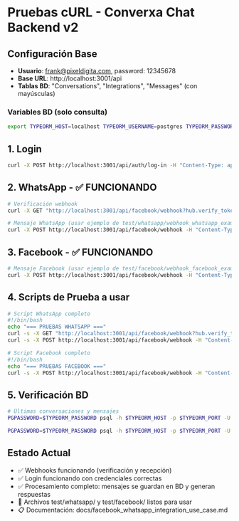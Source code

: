 # Pruebas cURL - Converxa Chat Backend v2

## Configuración Base
- **Usuario**: frank@pixeldigita.com, password: 12345678
- **Base URL**: http://localhost:3001/api
- **Tablas BD**: "Conversations", "Integrations", "Messages" (con mayúsculas)

### Variables BD (solo consulta)
```bash
export TYPEORM_HOST=localhost TYPEORM_USERNAME=postgres TYPEORM_PASSWORD=Admin TYPEORM_DATABASE=converxa_chat_v2 TYPEORM_PORT=5432
```

## 1. Login
```bash
curl -X POST http://localhost:3001/api/auth/log-in -H "Content-Type: application/json" -d '{"email": "frank@pixeldigita.com", "password": "12345678"}'
```

## 2. WhatsApp - ✅ FUNCIONANDO
```bash
# Verificación webhook
curl -X GET "http://localhost:3001/api/facebook/webhook?hub.verify_token=1a9b4a6b3b4c3d4e5f6g7h8i9j0k1l2m3n4o5p6q7r8s9t0u1v2w3x4y5z6&hub.challenge=test&hub.mode=subscribe"

# Mensaje WhatsApp (usar ejemplo de test/whatsapp/webhook_whatsapp_example.json)
curl -X POST http://localhost:3001/api/facebook/webhook -H "Content-Type: application/json" -d @test/whatsapp/webhook_whatsapp_example.json
```

## 3. Facebook - ✅ FUNCIONANDO
```bash
# Mensaje Facebook (usar ejemplo de test/facebook/webhook_facebook_example.json)
curl -X POST http://localhost:3001/api/facebook/webhook -H "Content-Type: application/json" -d @test/facebook/webhook_facebook_example.json
```

## 4. Scripts de Prueba a usar
```bash
# Script WhatsApp completo
#!/bin/bash
echo "=== PRUEBAS WHATSAPP ==="
curl -s -X GET "http://localhost:3001/api/facebook/webhook?hub.verify_token=1a9b4a6b3b4c3d4e5f6g7h8i9j0k1l2m3n4o5p6q7r8s9t0u1v2w3x4y5z6&hub.challenge=test&hub.mode=subscribe" && echo " ✓"
curl -s -X POST http://localhost:3001/api/facebook/webhook -H "Content-Type: application/json" -d @test/whatsapp/webhook_whatsapp_example.json && echo " ✓"

# Script Facebook completo
#!/bin/bash
echo "=== PRUEBAS FACEBOOK ==="
curl -s -X POST http://localhost:3001/api/facebook/webhook -H "Content-Type: application/json" -d @test/facebook/webhook_facebook_example.json && echo " ✓"
```

## 5. Verificación BD
```bash
# Últimas conversaciones y mensajes
PGPASSWORD=$TYPEORM_PASSWORD psql -h $TYPEORM_HOST -p $TYPEORM_PORT -U $TYPEORM_USERNAME -d $TYPEORM_DATABASE -c "SELECT id, type, \"integrationId\", created_at FROM \"Conversations\" ORDER BY created_at DESC LIMIT 5;"

PGPASSWORD=$TYPEORM_PASSWORD psql -h $TYPEORM_HOST -p $TYPEORM_PORT -U $TYPEORM_USERNAME -d $TYPEORM_DATABASE -c "SELECT id, text, \"conversationId\", created_at FROM \"Messages\" ORDER BY created_at DESC LIMIT 5;"
```

## Estado Actual
- ✅ Webhooks funcionando (verificación y recepción)
- ✅ Login funcionando con credenciales correctas
- ✅ Procesamiento completo: mensajes se guardan en BD y generan respuestas
- 📁 Archivos test/whatsapp/ y test/facebook/ listos para usar
- 📋 Documentación: docs/facebook_whatsapp_integration_use_case.md
